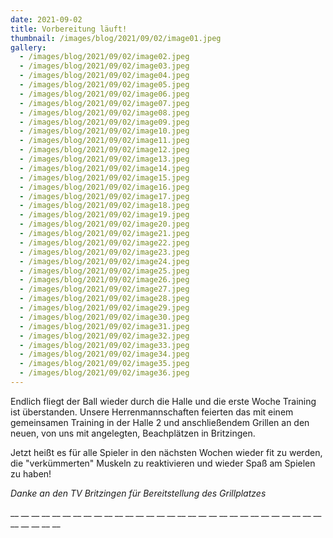 ```yaml
---
date: 2021-09-02
title: Vorbereitung läuft!
thumbnail: /images/blog/2021/09/02/image01.jpeg
gallery:
  - /images/blog/2021/09/02/image02.jpeg
  - /images/blog/2021/09/02/image03.jpeg
  - /images/blog/2021/09/02/image04.jpeg
  - /images/blog/2021/09/02/image05.jpeg
  - /images/blog/2021/09/02/image06.jpeg
  - /images/blog/2021/09/02/image07.jpeg
  - /images/blog/2021/09/02/image08.jpeg
  - /images/blog/2021/09/02/image09.jpeg
  - /images/blog/2021/09/02/image10.jpeg
  - /images/blog/2021/09/02/image11.jpeg
  - /images/blog/2021/09/02/image12.jpeg
  - /images/blog/2021/09/02/image13.jpeg
  - /images/blog/2021/09/02/image14.jpeg
  - /images/blog/2021/09/02/image15.jpeg
  - /images/blog/2021/09/02/image16.jpeg
  - /images/blog/2021/09/02/image17.jpeg
  - /images/blog/2021/09/02/image18.jpeg
  - /images/blog/2021/09/02/image19.jpeg
  - /images/blog/2021/09/02/image20.jpeg
  - /images/blog/2021/09/02/image21.jpeg
  - /images/blog/2021/09/02/image22.jpeg
  - /images/blog/2021/09/02/image23.jpeg
  - /images/blog/2021/09/02/image24.jpeg
  - /images/blog/2021/09/02/image25.jpeg
  - /images/blog/2021/09/02/image26.jpeg
  - /images/blog/2021/09/02/image27.jpeg
  - /images/blog/2021/09/02/image28.jpeg
  - /images/blog/2021/09/02/image29.jpeg
  - /images/blog/2021/09/02/image30.jpeg
  - /images/blog/2021/09/02/image31.jpeg
  - /images/blog/2021/09/02/image32.jpeg
  - /images/blog/2021/09/02/image33.jpeg
  - /images/blog/2021/09/02/image34.jpeg
  - /images/blog/2021/09/02/image35.jpeg
  - /images/blog/2021/09/02/image36.jpeg
---
```


Endlich fliegt der Ball wieder durch die Halle und die erste Woche Training ist überstanden. Unsere Herrenmannschaften feierten das mit einem gemeinsamen Training in der Halle 2 und anschließendem Grillen an den neuen, von uns mit angelegten, Beachplätzen in Britzingen.

Jetzt heißt es für alle Spieler in den nächsten Wochen wieder fit zu werden, die "verkümmerten" Muskeln zu reaktivieren und wieder Spaß am Spielen zu haben!

_Danke an den TV Britzingen für Bereitstellung des Grillplatzes_

\_\_
\_\_
\_\_
\_\_
\_\_
\_\_
\_\_
\_\_
\_\_
\_\_
\_\_
\_\_
\_\_
\_\_
\_\_
\_\_
\_\_
\_\_
\_\_
\_\_
\_\_
\_\_
\_\_
\_\_
\_\_
\_\_
\_\_
\_\_
\_\_
\_\_
\_\_
\_\_
\_\_
\_\_
\_\_
